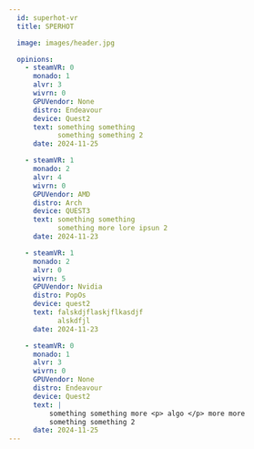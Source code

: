 ```yaml
---
  id: superhot-vr
  title: SPERHOT

  image: images/header.jpg

  opinions:      
    - steamVR: 0
      monado: 1
      alvr: 3
      wivrn: 0
      GPUVendor: None
      distro: Endeavour
      device: Quest2
      text: something something
            something something 2
      date: 2024-11-25

    - steamVR: 1
      monado: 2
      alvr: 4
      wivrn: 0
      GPUVendor: AMD
      distro: Arch
      device: QUEST3
      text: something something
            something more lore ipsun 2
      date: 2024-11-23

    - steamVR: 1
      monado: 2
      alvr: 0
      wivrn: 5
      GPUVendor: Nvidia
      distro: PopOs
      device: quest2
      text: falskdjflaskjflkasdjf     
            alskdfjl
      date: 2024-11-23

    - steamVR: 0
      monado: 1
      alvr: 3
      wivrn: 0
      GPUVendor: None
      distro: Endeavour
      device: Quest2
      text: |
          something something more <p> algo </p> more more  
          something something 2
      date: 2024-11-25
---
```

